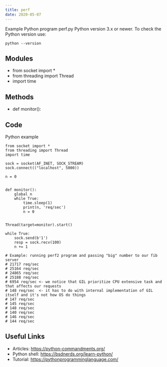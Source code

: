 ```yaml
---
title: perf
date: 2020-05-07
---
```

Example Python program perf.py
Python version 3.x or newer.
To check the Python version use:

    python --version

## Modules

* from socket import *
* from threading import Thread
* import time

## Methods

* def monitor():

## Code

Python example

    from socket import *
    from threading import Thread
    import time
    
    sock = socket(AF_INET, SOCK_STREAM)
    sock.connect(("localhost", 5000))
    
    n = 0
    
    
    def monitor():
        global n
        while True:
            time.sleep(1)
            print(n, 'req/sec')
            n = 0
    
    
    Thread(target=monitor).start()
    
    while True:
        sock.send(b'1')
        resp = sock.recv(100)
        n += 1
    
    # Example: running perf2 program and passing "big" number to our fib server
    # 21717 req/sec
    # 25164 req/sec
    # 24865 req/sec
    # 25188 req/sec
    # 6954 req/sec <- we notice that GIL prioritize CPU extensive task and that affects our requests
    # 148 req/sec  <- it has to do with internal implementation of GIL itself and it's not how OS do things
    # 147 req/sec
    # 145 req/sec
    # 148 req/sec
    # 140 req/sec
    # 146 req/sec
    # 144 req/sec
    

## Useful Links

- Articles: https://python-commandments.org/
- Python shell: https://bsdnerds.org/learn-python/
- Tutorial: https://pythonprogramminglanguage.com/
